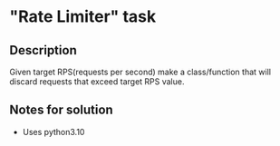 # "Rate Limiter" task

## Description

Given target RPS(requests per second) make a class/function that will discard requests
that exceed target RPS value.

## Notes for solution

- Uses python3.10
